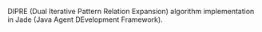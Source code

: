 DIPRE (Dual Iterative Pattern Relation Expansion) algorithm implementation in Jade (Java Agent DEvelopment Framework).